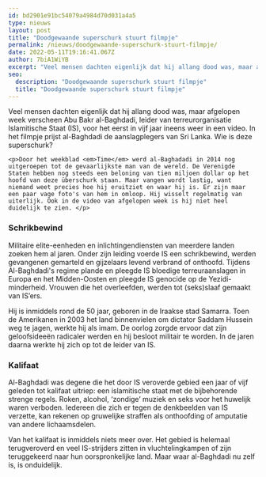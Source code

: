 ```yaml
---
id: bd2901e91bc54079a4984d70d031a4a5
type: nieuws
layout: post
title: "Doodgewaande superschurk stuurt filmpje"
permalink: /nieuws/doodgewaande-superschurk-stuurt-filmpje/
date: 2022-05-11T19:16:41.067Z
author: 7biA1WiYB
excerpt: "Veel mensen dachten eigenlijk dat hij allang dood was, maar afgelopen week verscheen Abu Bakr al-Baghdadi, leider van terreurorganisatie Islamitische Staat (IS), voor het eerst in vijf jaar ineens weer in een video. In het filmpje prijst al-Baghdadi de aanslagplegers van Sri Lanka. Wie is deze superschurk?  "
seo:
  description: "Doodgewaande superschurk stuurt filmpje"
  title: "Doodgewaande superschurk stuurt filmpje"
---
```

Veel mensen dachten eigenlijk dat hij allang dood was, maar afgelopen week verscheen Abu Bakr al-Baghdadi, leider van terreurorganisatie Islamitische Staat (IS), voor het eerst in vijf jaar ineens weer in een video. In het filmpje prijst al-Baghdadi de aanslagplegers van Sri Lanka. Wie is deze superschurk?  

    <p>Door het weekblad <em>Time</em> werd al-Baghadadi in 2014 nog uitgeroepen tot de gevaarlijkste man van de wereld. De Verenigde Staten hebben nog steeds een beloning van tien miljoen dollar op het hoofd van deze überschurk staan. Maar vangen wordt lastig, want niemand weet precies hoe hij eruitziet en waar hij is. Er zijn maar een paar vage foto's van hem in omloop. Hij wisselt regelmatig van uiterlijk. Ook in de video van afgelopen week is hij niet heel duidelijk te zien. </p>
<h3>Schrikbewind</h3>
<p>Militaire elite-eenheden en inlichtingendiensten van meerdere landen zoeken hem al jaren. Onder zijn leiding voerde IS een schrikbewind, werden gevangenen gemarteld en gijzelaars levend verbrand of onthoofd. Tijdens Al-Baghdadi's regime plande en pleegde IS bloedige terreuraanslagen in Europa en het Midden-Oosten en pleegde IS genocide op de Yezidi-minderheid. Vrouwen die het overleefden, werden tot (seks)slaaf gemaakt van IS’ers. </p>
<p>Hij is inmiddels rond de 50 jaar, geboren in de Iraakse stad Samarra. Toen de Amerikanen in 2003 het land binnenvielen om dictator Saddam Hussein weg te jagen, werkte hij als imam. De oorlog zorgde ervoor dat zijn geloofsideeën radicaler werden en hij besloot militair te worden. In de jaren daarna werkte hij zich op tot de leider van IS. </p>
<h3>Kalifaat</h3>
<p>Al-Baghdadi was degene die het door IS veroverde gebied een jaar of vijf geleden tot kalifaat uitriep: een islamitische staat met de bijbehorende strenge regels. Roken, alcohol, ‘zondige’ muziek en seks voor het huwelijk waren verboden. Iedereen die zich er tegen de denkbeelden van IS verzette, kan rekenen op gruwelijke straffen als onthoofding of amputatie van andere lichaamsdelen. </p>
<p>Van het kalifaat is inmiddels niets meer over. Het gebied is helemaal terugveroverd en veel IS-strijders zitten in vluchtelingkampen of zijn teruggekeerd naar hun oorspronkelijke land. Maar waar al-Baghdadi nu zelf is, is onduidelijk. </p>  
